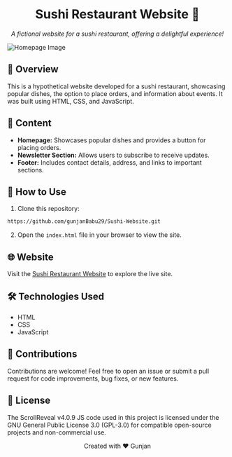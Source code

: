 <h1 align="center">Sushi Restaurant Website 🍣</h1>

<p align="center">
  <em>A fictional website for a sushi restaurant, offering a delightful experience!</em>
</p>

![Homepage Image](https://imgur.com/UlE4EX3.jpg)

## 🍱 Overview

This is a hypothetical website developed for a sushi restaurant, showcasing popular dishes, the option to place orders, and information about events. It was built using HTML, CSS, and JavaScript.

## 📂 Content

- **Homepage:** Showcases popular dishes and provides a button for placing orders.
- **Newsletter Section:** Allows users to subscribe to receive updates.
- **Footer:** Includes contact details, address, and links to important sections.

## 🚀 How to Use

1. Clone this repository:

```bash
https://github.com/gunjanBabu29/Sushi-Website.git
```
2. Open the `index.html` file in your browser to view the site.

## 🌐 Website
Visit the [Sushi Restaurant Website](https://sushi-website-murex.vercel.app/) to explore the live site.
## 🛠 Technologies Used
- HTML
- CSS
- JavaScript

## 🤝 Contributions
Contributions are welcome! Feel free to open an issue or submit a pull request for code improvements, bug fixes, or new features.

## 📜 License
The ScrollReveal v4.0.9 JS code used in this project is licensed under the GNU General Public License 3.0 (GPL-3.0) for compatible open-source projects and non-commercial use.

<p align="center">Created with ❤️ Gunjan </p>
